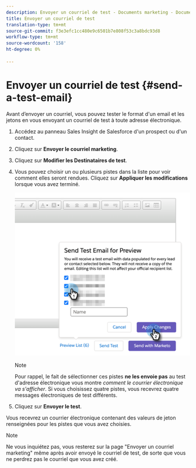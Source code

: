 ```yaml
---
description: Envoyer un courriel de test - Documents marketing - Documentation du produit
title: Envoyer un courriel de test
translation-type: tm+mt
source-git-commit: f3e3efc1cc480e9c6501b7e808f53c3a8bdc93d8
workflow-type: tm+mt
source-wordcount: '158'
ht-degree: 0%

---
```



# Envoyer un courriel de test {#send-a-test-email}

Avant d’envoyer un courriel, vous pouvez tester le format d&#39;un email et les jetons en vous envoyant un courriel de test à toute adresse électronique.

1. Accédez au panneau Sales Insight de Salesforce d&#39;un prospect ou d&#39;un contact.

1. Cliquez sur **Envoyer le courriel marketing**.

1. Cliquez sur **Modifier les Destinataires de test**.

1. Vous pouvez choisir un ou plusieurs pistes dans la liste pour voir comment elles seront rendues. Cliquez sur **Appliquer les modifications** lorsque vous avez terminé.

   ![](assets/send-a-test-email-1.png)

   >[!NOTE]
   >
   >Pour rappel, le fait de sélectionner ces pistes **ne les envoie pas** au test d&#39;adresse électronique vous montre _comment le courrier électronique va s&#39;afficher_. Si vous choisissez quatre pistes, vous recevrez quatre messages électroniques de test différents.

1. Cliquez sur **Envoyer le test**.

Vous recevrez un courrier électronique contenant des valeurs de jeton renseignées pour les pistes que vous avez choisies.

>[!NOTE]
>
>Ne vous inquiétez pas, vous resterez sur la page &quot;Envoyer un courriel marketing&quot; même après avoir envoyé le courriel de test, de sorte que vous ne perdrez pas le courriel que vous avez créé.
